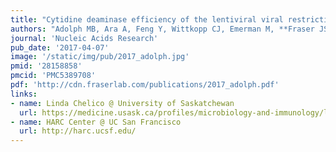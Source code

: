 ```yaml
---
title: "Cytidine deaminase efficiency of the lentiviral viral restriction factor APOBEC3C correlates with dimerization"
authors: "Adolph MB, Ara A, Feng Y, Wittkopp CJ, Emerman M, **Fraser JS**, Chelico L."
journal: 'Nucleic Acids Research'
pub_date: '2017-04-07'
image: '/static/img/pub/2017_adolph.jpg'
pmid: '28158858'
pmcid: 'PMC5389708'
pdf: 'http://cdn.fraserlab.com/publications/2017_adolph.pdf'
links:
- name: Linda Chelico @ University of Saskatchewan
  url: https://medicine.usask.ca/profiles/microbiology-and-immunology/linda-chelico.php
- name: HARC Center @ UC San Francisco
  url: http://harc.ucsf.edu/
---
```

